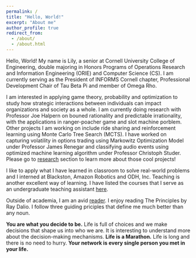 ```yaml
---
permalink: /
title: "Hello, World!"
excerpt: "About me"
author_profile: true
redirect_from: 
  - /about/
  - /about.html
---
```


Hello, World! My name is Lily, a senior at Cornell University College of Engineering, double majoring in Honors Programs of Operations Research and Information Engineering (ORIE) and Computer Science (CS). I am currently serving as the President of INFORMS Cornell chapter, Professional Development Chair of Tau Beta Pi and member of Omega Rho. 

I am interested in applying game theory, probability and optimization to study how strategic interactions between individuals can impact organizations and society as a whole. I am currently doing research with Professor Joe Halpern on bouned rationality and predictable irrationality, with the applications in ranger-poacher game and slot machine porblem. Other projects I am working on include ride sharing and reinforcement learning using Monte Carlo Tree Search (MCTS). I have worked on capturing volatility in options trading using Markowitz Optimization Model under Professor James Renegar and classifying audio events using optimized machine learning algorithm under Professor Christoph Studer. Please go to [research](https://xinminglilyliu.github.io/publications/) section to learn more about those cool projects!

I like to apply what I have learned in classroom to solve real-world problems and I interned at Blackston, Amazon Robotics and ODH, Inc. Teaching is another excellent way of learning. I have listed the courses that I serve as an undergraduate teaching assistant [here](https://xinminglilyliu.github.io/teaching/).

Outside of academia, I am an avid [reader](https://xinminglilyliu.github.io/portfolio/). I enjoy reading The Principles by Ray Dalio. I follow three guiding priciples that define me much better than any noun.

**You are what you decide to be.**
Life is full of choices and we make decisions that shape us into who we are. It is interesting to understand more about the decision-making mechanisms.
**Life is a Marathon.**
Life is long and there is no need to hurry.
**Your network is every single person you met in your life.**

